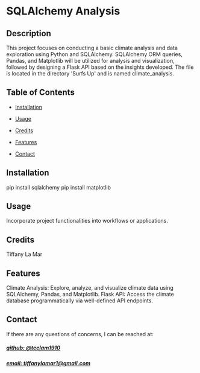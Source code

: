 # SQLAlchemy Analysis




## Description
This project focuses on conducting a basic climate analysis and data exploration using Python and SQLAlchemy. SQLAlchemy ORM queries, Pandas, and Matplotlib will be utilized for analysis and visualization, followed by designing a Flask API based on the insights developed. The file is located in the directory 'Surfs Up' and is named climate_analysis.



## Table of Contents
- [Installation](#installation)
- [Usage](#usage)
- [Credits](#credits)

- [Features](#features)

- [Contact](#contact)

## Installation
pip install sqlalchemy
pip install matplotlib

## Usage
Incorporate project functionalities into workflows or applications.

## Credits
Tiffany La Mar



## Features
Climate Analysis: Explore, analyze, and visualize climate data using SQLAlchemy, Pandas, and Matplotlib. 
Flask API: Access the climate database programmatically via well-defined API endpoints.



## Contact
If there are any questions of concerns, I can be reached at:
##### [github: @teelam1910](https://github.com/@teelam1910)
##### [email: tiffanylamar1@gmail.com](mailto:tiffanylamar1@gmail.com)
